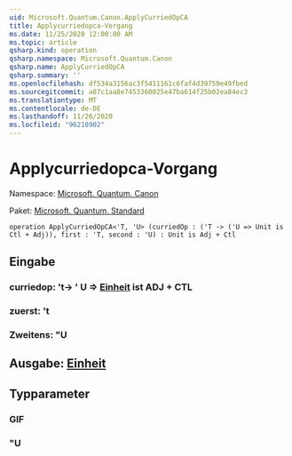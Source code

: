 ```yaml
---
uid: Microsoft.Quantum.Canon.ApplyCurriedOpCA
title: Applycurriedopca-Vorgang
ms.date: 11/25/2020 12:00:00 AM
ms.topic: article
qsharp.kind: operation
qsharp.namespace: Microsoft.Quantum.Canon
qsharp.name: ApplyCurriedOpCA
qsharp.summary: ''
ms.openlocfilehash: df534a3156ac3f5411161c6faf4d39759e49fbed
ms.sourcegitcommit: a87c1aa8e7453360025e47ba614f25b02ea84ec3
ms.translationtype: MT
ms.contentlocale: de-DE
ms.lasthandoff: 11/26/2020
ms.locfileid: "96218902"
---
```

# <a name="applycurriedopca-operation"></a>Applycurriedopca-Vorgang

Namespace: [Microsoft. Quantum. Canon](xref:Microsoft.Quantum.Canon)

Paket: [Microsoft. Quantum. Standard](https://nuget.org/packages/Microsoft.Quantum.Standard)




```qsharp
operation ApplyCurriedOpCA<'T, 'U> (curriedOp : ('T -> ('U => Unit is Ctl + Adj)), first : 'T, second : 'U) : Unit is Adj + Ctl
```


## <a name="input"></a>Eingabe

### <a name="curriedop--t---u--unit--is-adj--ctl"></a>curriedop: 't-> ' U => [Einheit](xref:microsoft.quantum.lang-ref.unit)  ist ADJ + CTL




### <a name="first--t"></a>zuerst: 't




### <a name="second--u"></a>Zweitens: "U





## <a name="output--unit"></a>Ausgabe: [Einheit](xref:microsoft.quantum.lang-ref.unit)



## <a name="type-parameters"></a>Typparameter

### <a name="t"></a>GIF


### <a name="u"></a>"U

